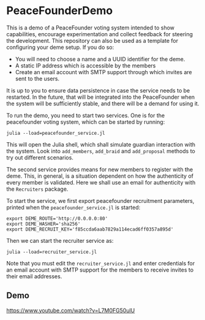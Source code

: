 # PeaceFounderDemo
This is a demo of a PeaceFounder voting system intended to show capabilities, encourage experimentation and collect feedback for steering the development. This repository can also be used as a template for configuring your deme setup. If you do so:

- You will need to choose a name and a UUID identifier for the deme.
- A static IP address which is accessible by the members
- Create an email account with SMTP support through which invites are sent to the users. 

It is up to you to ensure data persistence in case the service needs to be restarted. In the future, that will be integrated into the PeaceFounder when the system will be sufficiently stable, and there will be a demand for using it. 

To run the demo, you need to start two services. One is for the peacefounder voting system, which can be started by running:

```
julia --load=peacefounder_service.jl
```

This will open the Julia shell, which shall simulate guardian interaction with the system. Look into `add_members`, `add_braid` and `add_proposal` methods to try out different scenarios. 

The second service provides means for new members to register with the deme. This, in general, is a situation dependent on how the authenticity of every member is validated. Here we shall use an email for authenticity with the `Recruiters` package. 

To start the service, we first export peacefounder recruitment parameters, printed when the `peacefounder_service.jl` is started:

```
export DEME_ROUTE='http://0.0.0.0:80'
export DEME_HASHER='sha256'
export DEME_RECRUIT_KEY='f85ccda6aab7829a114ecad6ff0357a895d'
```

Then we can start the recruiter service as:

```
julia --load=recruiter_service.jl
```

Note that you must edit the `recruiter_service.jl` and enter credentials for an email account with SMTP support for the members to receive invites to their email addresses. 

## Demo

https://www.youtube.com/watch?v=L7M0FG50ulU
